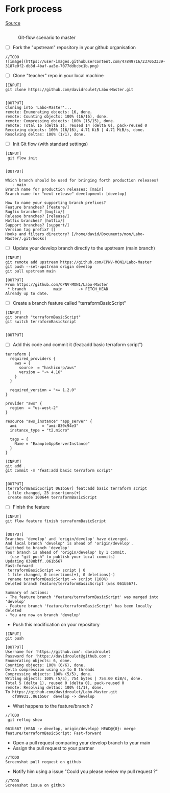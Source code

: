 # Fork process

[Source](https://docs.github.com/en/get-started/quickstart/fork-a-repo)

<figure><img src="../../.gitbook/assets/image (4).png" alt=""><figcaption><p>Git-flow scenario to master</p></figcaption></figure>

* [ ] Fork the "upstream" repository in your github organisation

```
//TODO
![image](https://user-images.githubusercontent.com/47849716/237053339-3187e0f2-db3d-4baf-aa5e-7077ddbcbc1b.png)
```

* [ ] Clone "teacher" repo in your local machine

```
[INPUT]
git clone https://github.com/davidroulet/Labo-Master.git


[OUTPUT]
Cloning into 'Labo-Master'...
remote: Enumerating objects: 16, done.
remote: Counting objects: 100% (16/16), done.
remote: Compressing objects: 100% (15/15), done.
remote: Total 16 (delta 1), reused 14 (delta 0), pack-reused 0
Receiving objects: 100% (16/16), 4.71 KiB | 4.71 MiB/s, done.
Resolving deltas: 100% (1/1), done.

```

* [ ] Init Git flow (with standard settings)

```
[INPUT]
 git flow init


[OUTPUT]

Which branch should be used for bringing forth production releases?
   - main
Branch name for production releases: [main] 
Branch name for "next release" development: [develop] 

How to name your supporting branch prefixes?
Feature branches? [feature/] 
Bugfix branches? [bugfix/] 
Release branches? [release/] 
Hotfix branches? [hotfix/] 
Support branches? [support/] 
Version tag prefix? [] 
Hooks and filters directory? [/home/david/Documents/mon/Labo-Master/.git/hooks] 

```

* [ ] Update your develop branch directly to the upstream (main branch)

```
[INPUT]
git remote add upstream https://github.com/CPNV-MON1/Labo-Master
git push --set-upstream origin develop
git pull upstream main 

[OUTPUT]
From https://github.com/CPNV-MON1/Labo-Master
 * branch            main       -> FETCH_HEAD
Already up to date.

```

* [ ] Create a branch feature called "terraformBasicScript"

```
[INPUT]
git branch "terraformBasicScript"
git switch terraformBasicScript 


[OUTPUT]

```

* [ ] Add this code and commit it (feat:add basic terraform script")

```
terraform {
  required_providers {
    aws = {
      source  = "hashicorp/aws"
      version = "~> 4.16"
    }
  }

  required_version = ">= 1.2.0"
}

provider "aws" {
  region  = "us-west-2"
}

resource "aws_instance" "app_server" {
  ami           = "ami-830c94e3"
  instance_type = "t2.micro"

  tags = {
    Name = "ExampleAppServerInstance"
  }
}
```

```
[INPUT]
git add .
git commit -m "feat:add basic terraform script"


[OUTPUT]
[terraformBasicScript 061b567] feat:add basic terraform script
 1 file changed, 23 insertions(+)
 create mode 100644 terraformBasicScript

```

* [ ] Finish the feature

```
[INPUT]
git flow feature finish terraformBasicScript


[OUTPUT]
Branches 'develop' and 'origin/develop' have diverged.
And local branch 'develop' is ahead of 'origin/develop'.
Switched to branch 'develop'
Your branch is ahead of 'origin/develop' by 1 commit.
  (use "git push" to publish your local commits)
Updating 0388bff..061b567
Fast-forward
 terraformBasicScript => script | 0
 1 file changed, 0 insertions(+), 0 deletions(-)
 rename terraformBasicScript => script (100%)
Deleted branch feature/terraformBasicScript (was 061b567).

Summary of actions:
- The feature branch 'feature/terraformBasicScript' was merged into 'develop'
- Feature branch 'feature/terraformBasicScript' has been locally deleted
- You are now on branch 'develop'

```

* Push this modification on your repository

```
[INPUT]
git push

[OUTPUT]
Username for 'https://github.com': davidroulet
Password for 'https://davidroulet@github.com': 
Enumerating objects: 6, done.
Counting objects: 100% (6/6), done.
Delta compression using up to 8 threads
Compressing objects: 100% (5/5), done.
Writing objects: 100% (5/5), 754 bytes | 754.00 KiB/s, done.
Total 5 (delta 1), reused 0 (delta 0), pack-reused 0
remote: Resolving deltas: 100% (1/1), done.
To https://github.com/davidroulet/Labo-Master.git
   cf09931..061b567  develop -> develop

```

* What happens to the feature/branch ?

```
//TODO
 git reflog show 

061b567 (HEAD -> develop, origin/develop) HEAD@{0}: merge feature/terraformBasicScript: Fast-forward

```

* Open a pull request comparing your develop branch to your main
* Assign the pull request to your partner

```
//TODO
Screenshot pull request on github
```

* Notify him using a issue "Could you please review my pull request ?"

```
//TODO
Screenshot issue on github
```
